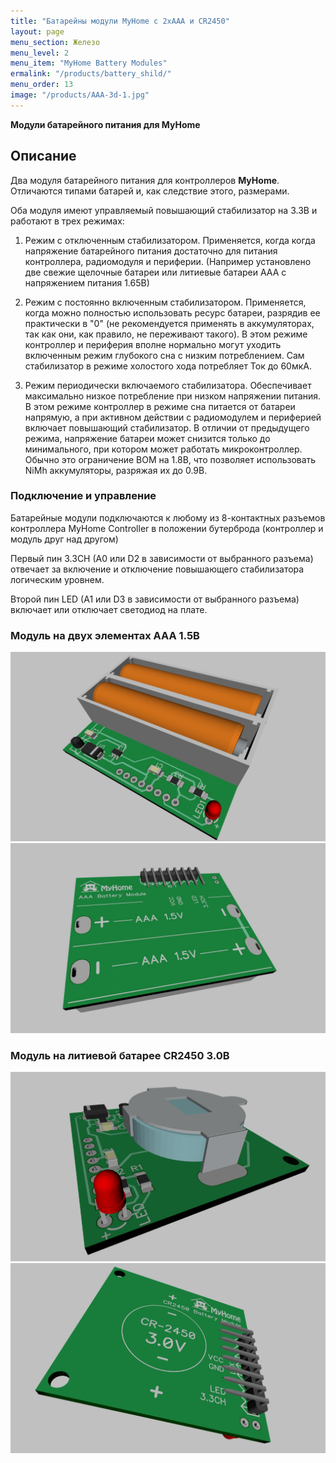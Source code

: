 ```yaml
---
title: "Батарейны модули MyHome с 2xAAA и CR2450"
layout: page
menu_section: Железо
menu_level: 2
menu_item: "MyHome Battery Modules"
ermalink: "/products/battery_shild/"
menu_order: 13
image: "/products/AAA-3d-1.jpg"
---
```


**Модули батарейного питания для MyHome** 
## Описание

Два модуля батарейного питания для контроллеров **MyHome**. Отличаются типами
батарей и, как следствие этого, размерами.

Оба модуля имеют управляемый повышающий стабилизатор на 3.3В и работают в трех
режимах:

1. Режим с отключенным стабилизатором. Применяется, когда когда напряжение 
батарейного питания достаточно для питания контроллера, радиомодуля и периферии. 
(Например установлено две свежие щелочные батареи или литиевые батареи ААА 
с напряжением питания 1.65В)

2. Режим с постоянно включенным стабилизатором. Применяется, когда можно полностью
использовать ресурс батареи, разрядив ее практически в "0" 
(не рекомендуется применять в аккумуляторах, так как они, как правило, не переживают 
такого). В этом режиме контроллер и периферия вполне нормально могут уходить включенным
режим глубокого сна с низким потреблением. Сам стабилизатор в режиме холостого хода 
потребляет Ток до 60мкА.

3. Режим периодически включаемого стабилизатора. Обеспечивает максимально низкое
потребление при низком напряжении питания. В этом режиме контроллер в режиме сна
питается от батареи напрямую, а при активном действии с радиомодулем и периферией
включает повышающий стабилизатор. В отличии от предыдущего режима, напряжение батареи
может снизится только до минимального, при котором может работать микроконтроллер. 
Обычно это ограничение BOM на 1.8В, что позволяет использовать NiMh аккумуляторы, разряжая их
до 0.9В.  

### Подключение и управление
Батарейные модули подключаются к любому из 8-контактных разъемов контроллера MyHome Controller в 
положении бутерброда (контроллер и модуль друг над другом)

Первый пин 3.3CH (A0 или D2 в зависимости от выбранного разъема) отвечает за включение и отключение
повышающего стабилизатора логическим уровнем.

Второй пин LED (A1 или D3 в зависимости от выбранного разъема) включает или отключает светодиод на плате.


### Модуль на двух элементах AAA 1.5В
![](/products/AAA-3d-1.jpg)
![](/products/AAA-3d-2.jpg)

### Модуль на литиевой батарее CR2450 3.0В
![](/products/CR2450-3d-1.jpg)
![](/products/CR2450-3d-2.jpg)


